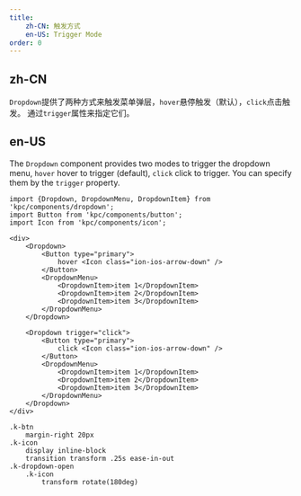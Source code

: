 ```yaml
---
title:
    zh-CN: 触发方式
    en-US: Trigger Mode
order: 0
---
```


## zh-CN

`Dropdown`提供了两种方式来触发菜单弹层，`hover`悬停触发（默认），`click`点击触发。
通过`trigger`属性来指定它们。

## en-US

The `Dropdown` component provides two modes to trigger the dropdown menu, `hover` hover to trigger (default), 
`click` click to trigger. You can specify them by the `trigger` property.

```vdt
import {Dropdown, DropdownMenu, DropdownItem} from 'kpc/components/dropdown';
import Button from 'kpc/components/button';
import Icon from 'kpc/components/icon';

<div>
    <Dropdown>
        <Button type="primary">
            hover <Icon class="ion-ios-arrow-down" />
        </Button>
        <DropdownMenu>
            <DropdownItem>item 1</DropdownItem>
            <DropdownItem>item 2</DropdownItem>
            <DropdownItem>item 3</DropdownItem>
        </DropdownMenu>
    </Dropdown>

    <Dropdown trigger="click">
        <Button type="primary">
            click <Icon class="ion-ios-arrow-down" />
        </Button>
        <DropdownMenu>
            <DropdownItem>item 1</DropdownItem>
            <DropdownItem>item 2</DropdownItem>
            <DropdownItem>item 3</DropdownItem>
        </DropdownMenu>
    </Dropdown>
</div>
```

```styl
.k-btn
    margin-right 20px
.k-icon
    display inline-block
    transition transform .25s ease-in-out
.k-dropdown-open
    .k-icon
        transform rotate(180deg)
```

